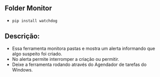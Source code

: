 ## Folder Monitor
- `pip install watchdog`

## Descrição:                                                                   
- Essa ferramenta monitora pastas e mostra um alerta informando que algo suspeito foi criado.
- No alerta permite interromper a criação ou permitir.
- Deixe a ferramenta rodando através do Agendador de tarefas do Windows.
